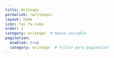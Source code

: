 ```yaml
---
title: Writeups
permalink: /writeups/
layout: home
icon: fas fa-cube
order: 1
category: writeups  # Nueva variable
pagination:
  enabled: true
  category: writeups  # Filtro para paginación
---
```

